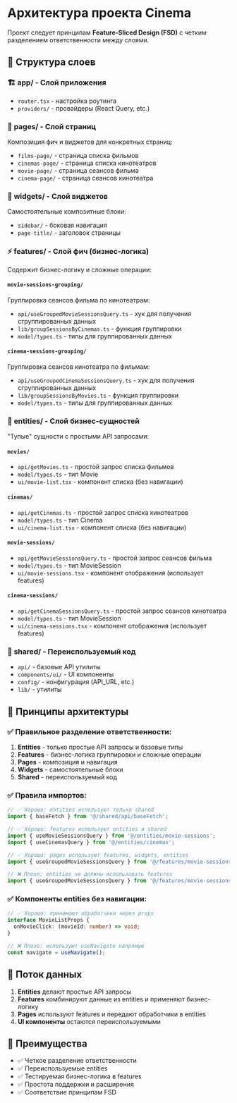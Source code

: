 # Архитектура проекта Cinema

Проект следует принципам **Feature-Sliced Design (FSD)** с четким разделением ответственности между слоями.

## 📁 Структура слоев

### 🏗️ **app/** - Слой приложения

- `router.tsx` - настройка роутинга
- `providers/` - провайдеры (React Query, etc.)

### 📄 **pages/** - Слой страниц

Композиция фич и виджетов для конкретных страниц:

- `films-page/` - страница списка фильмов
- `cinemas-page/` - страница списка кинотеатров
- `movie-page/` - страница сеансов фильма
- `cinema-page/` - страница сеансов кинотеатра

### 🧩 **widgets/** - Слой виджетов

Самостоятельные композитные блоки:

- `sidebar/` - боковая навигация
- `page-title/` - заголовок страницы

### ⚡ **features/** - Слой фич (бизнес-логика)

Содержит бизнес-логику и сложные операции:

#### `movie-sessions-grouping/`

Группировка сеансов фильма по кинотеатрам:

- `api/useGroupedMovieSessionsQuery.ts` - хук для получения сгруппированных данных
- `lib/groupSessionsByCinemas.ts` - функция группировки
- `model/types.ts` - типы для группированных данных

#### `cinema-sessions-grouping/`

Группировка сеансов кинотеатра по фильмам:

- `api/useGroupedCinemaSessionsQuery.ts` - хук для получения сгруппированных данных
- `lib/groupSessionsByMovies.ts` - функция группировки
- `model/types.ts` - типы для группированных данных

### 🎯 **entities/** - Слой бизнес-сущностей

"Тупые" сущности с простыми API запросами:

#### `movies/`

- `api/getMovies.ts` - простой запрос списка фильмов
- `model/types.ts` - тип Movie
- `ui/movie-list.tsx` - компонент списка (без навигации)

#### `cinemas/`

- `api/getCinemas.ts` - простой запрос списка кинотеатров
- `model/types.ts` - тип Cinema
- `ui/cinema-list.tsx` - компонент списка (без навигации)

#### `movie-sessions/`

- `api/getMovieSessionsQuery.ts` - простой запрос сеансов фильма
- `model/types.ts` - тип MovieSession
- `ui/movie-sessions.tsx` - компонент отображения (использует features)

#### `cinema-sessions/`

- `api/getCinemaSessionsQuery.ts` - простой запрос сеансов кинотеатра
- `model/types.ts` - тип MovieSession
- `ui/cinema-sessions.tsx` - компонент отображения (использует features)

### 🔧 **shared/** - Переиспользуемый код

- `api/` - базовые API утилиты
- `components/ui/` - UI компоненты
- `config/` - конфигурация (API_URL, etc.)
- `lib/` - утилиты

## 🎯 Принципы архитектуры

### ✅ **Правильное разделение ответственности:**

1. **Entities** - только простые API запросы и базовые типы
2. **Features** - бизнес-логика группировки и сложные операции
3. **Pages** - композиция и навигация
4. **Widgets** - самостоятельные блоки
5. **Shared** - переиспользуемый код

### ✅ **Правила импортов:**

```typescript
// ✅ Хорошо: entities используют только shared
import { baseFetch } from '@/shared/api/baseFetch';

// ✅ Хорошо: features используют entities и shared
import { useMovieSessionsQuery } from '@/entities/movie-sessions';
import { useCinemasQuery } from '@/entities/cinemas';

// ✅ Хорошо: pages используют features, widgets, entities
import { useGroupedMovieSessionsQuery } from '@/features/movie-sessions-grouping';

// ❌ Плохо: entities не должны использовать features
import { useGroupedMovieSessionsQuery } from '@/features/movie-sessions-grouping';
```

### ✅ **Компоненты entities без навигации:**

```typescript
// ✅ Хорошо: принимают обработчики через props
interface MovieListProps {
  onMovieClick: (movieId: number) => void;
}

// ❌ Плохо: используют useNavigate напрямую
const navigate = useNavigate();
```

## 🔄 Поток данных

1. **Entities** делают простые API запросы
2. **Features** комбинируют данные из entities и применяют бизнес-логику
3. **Pages** используют features и передают обработчики в entities
4. **UI компоненты** остаются переиспользуемыми

## 🚀 Преимущества

- ✅ Четкое разделение ответственности
- ✅ Переиспользуемые entities
- ✅ Тестируемая бизнес-логика в features
- ✅ Простота поддержки и расширения
- ✅ Соответствие принципам FSD
